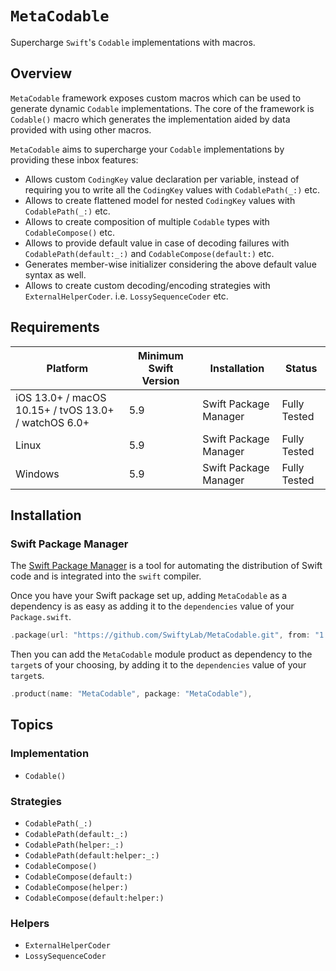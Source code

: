 # ``MetaCodable``

Supercharge `Swift`'s `Codable` implementations with macros.

## Overview

`MetaCodable` framework exposes custom macros which can be used to generate dynamic `Codable` implementations. The core of the framework is ``Codable()`` macro which generates the implementation aided by data provided with using other macros.


`MetaCodable` aims to supercharge your `Codable` implementations by providing these inbox features:

- Allows custom `CodingKey` value declaration per variable, instead of requiring you to write all the `CodingKey` values with ``CodablePath(_:)`` etc.
- Allows to create flattened model for nested `CodingKey` values with ``CodablePath(_:)`` etc.
- Allows to create composition of multiple `Codable` types with ``CodableCompose()`` etc.
- Allows to provide default value in case of decoding failures with ``CodablePath(default:_:)`` and ``CodableCompose(default:)`` etc.
- Generates member-wise initializer considering the above default value syntax as well.
- Allows to create custom decoding/encoding strategies with ``ExternalHelperCoder``. i.e. ``LossySequenceCoder`` etc.

## Requirements

| Platform | Minimum Swift Version | Installation | Status |
| --- | --- | --- | --- |
| iOS 13.0+ / macOS 10.15+ / tvOS 13.0+ / watchOS 6.0+ | 5.9 | Swift Package Manager | Fully Tested |
| Linux | 5.9 | Swift Package Manager | Fully Tested |
| Windows | 5.9 | Swift Package Manager | Fully Tested |

## Installation

### Swift Package Manager

The [Swift Package Manager](https://swift.org/package-manager/) is a tool for automating the distribution of Swift code and is integrated into the `swift` compiler.

Once you have your Swift package set up, adding `MetaCodable` as a dependency is as easy as adding it to the `dependencies` value of your `Package.swift`.

```swift
.package(url: "https://github.com/SwiftyLab/MetaCodable.git", from: "1.0.0"),
```

Then you can add the `MetaCodable` module product as dependency to the `target`s of your choosing, by adding it to the `dependencies` value of your `target`s.

```swift
.product(name: "MetaCodable", package: "MetaCodable"),
```

## Topics

### Implementation

- ``Codable()``

### Strategies

- ``CodablePath(_:)``
- ``CodablePath(default:_:)``
- ``CodablePath(helper:_:)``
- ``CodablePath(default:helper:_:)``
- ``CodableCompose()``
- ``CodableCompose(default:)``
- ``CodableCompose(helper:)``
- ``CodableCompose(default:helper:)``

### Helpers

- ``ExternalHelperCoder``
- ``LossySequenceCoder``
